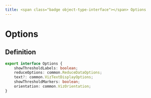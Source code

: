 ```yaml
---
title: <span class="badge object-type-interface"></span> Options
---
```

# <span class="badge object-type-interface"></span> Options

## Definition

```typescript
export interface Options {
	showThresholdLabels: boolean;
	reduceOptions: common.ReduceDataOptions;
	text?: common.VizTextDisplayOptions;
	showThresholdMarkers: boolean;
	orientation: common.VizOrientation;
}

```
